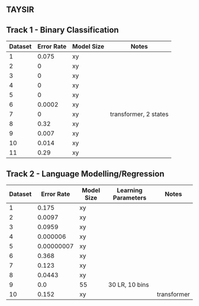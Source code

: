 ## TAYSIR

## Track 1 - Binary Classification

| Dataset | Error Rate | Model Size | Notes |
|---------|------------|------------|-------|
| 1       | 0.075      | xy         |       |
| 2       | 0          | xy         |       |
| 3       | 0          | xy         |       |
| 4       | 0          | xy         |       |
| 5       | 0          | xy         |       |
| 6       | 0.0002     | xy         |       |
| 7       | 0          | xy         |   transformer, 2 states    |
| 8       | 0.32       | xy         |       |
| 9       | 0.007      | xy         |       |
| 10      | 0.014      | xy         |       |
| 11      | 0.29       | xy         |       |


## Track 2 - Language Modelling/Regression

| Dataset | Error Rate | Model Size | Learning Parameters | Notes |
|---------|------------|------------|---------------------|-------|
| 1       | 0.175      | xy         |                     |       |
| 2       | 0.0097     | xy         |                     |       |
| 3       | 0.0959     | xy         |                     |       |
| 4       | 0.000006   | xy         |                     |       |
| 5       | 0.00000007 | xy         |                     |       |
| 6       | 0.368      | xy         |                     |       |
| 7       | 0.123      | xy         |                     |       |
| 8       | 0.0443     | xy         |                     |       |
| 9       | 0.0        | 55         | 30 LR, 10 bins      |       |
| 10      | 0.152      | xy         |                     |  transformer     |